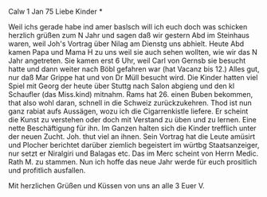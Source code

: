  Calw 1 Jan 75
Liebe Kinder <Fried>*

Weil ichs gerade habe ind amer baslsch will ich euch doch was schicken herzlich grüßen zum N Jahr und sagen daß wir gestern Abd im Steinhaus waren, weil Joh's Vortrag über Nilag am Dienstg uns abhielt. Heute Abd kamen Papa und Mama H zu uns weil sie auch sehen wollten, wie wir das N Jahr angetreten. Sie kamen erst 6 Uhr, weil Carl von Gernsb sie besucht hatte und dann weiter nach Böbl gefahren war (hat Vacanz bis 12.) Alles gut, nur daß Mar Grippe hat und von Dr Müll besucht wird. Die Kinder hatten viel Spiel mit Georg der heute über Stuttg nach Salon abgieng und den kl Schaufler (das Miss.kind) mitnahm. Rams hat 26. einen Buben bekommen, that also wohl daran, schnell in die Schweiz zurückzukehren. Thod ist nun ganz rabiat aufs Aussägen, wozu ich die Cigarrenkistle liefere. Er scheint die Kunst zu verstehen oder doch mit Verstand zu üben und zu lernen. Eine nette Beschäftigung für ihn. Im Ganzen halten sich die Kinder trefflich unter der neuen Zucht. Joh. thut viel an ihnen. Sein Vortrag hat die Leute amüsirt und Plocher berichtet darüber ziemlich begeistert im würtbg Staatsanzeiger, nur setzt er Niralgiri und Balagas etc. Das im Merc scheint von Herrn Medic. Rath M. zu stammen. Nun ich hoffe das neue Jahr werde für euch prositlich und profitlich ausfallen.

Mit herzlichen Grüßen und Küssen von uns an alle 3
 Euer V.
